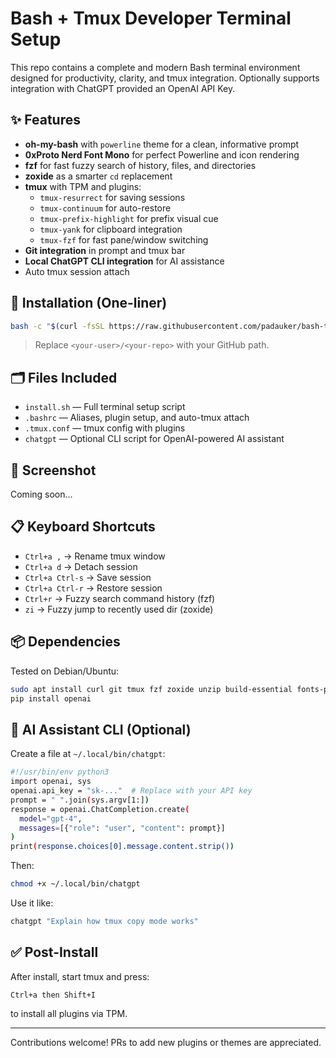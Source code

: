 # Bash + Tmux Developer Terminal Setup

This repo contains a complete and modern Bash terminal environment designed for productivity, clarity, and tmux integration. Optionally supports integration with ChatGPT provided an OpenAI API Key.

## ✨ Features

- **oh-my-bash** with `powerline` theme for a clean, informative prompt
- **0xProto Nerd Font Mono** for perfect Powerline and icon rendering
- **fzf** for fast fuzzy search of history, files, and directories
- **zoxide** as a smarter `cd` replacement
- **tmux** with TPM and plugins:
  - `tmux-resurrect` for saving sessions
  - `tmux-continuum` for auto-restore
  - `tmux-prefix-highlight` for prefix visual cue
  - `tmux-yank` for clipboard integration
  - `tmux-fzf` for fast pane/window switching
- **Git integration** in prompt and tmux bar
- **Local ChatGPT CLI integration** for AI assistance
- Auto tmux session attach

## 🔧 Installation (One-liner)
```bash
bash -c "$(curl -fsSL https://raw.githubusercontent.com/padauker/bash-tmux-setup/main/install.sh)"
```

> Replace `<your-user>/<your-repo>` with your GitHub path.

## 🗂 Files Included
- `install.sh` — Full terminal setup script
- `.bashrc` — Aliases, plugin setup, and auto-tmux attach
- `.tmux.conf` — tmux config with plugins
- `chatgpt` — Optional CLI script for OpenAI-powered AI assistant

## 📸 Screenshot
Coming soon...

## 📋 Keyboard Shortcuts
- `Ctrl+a ,` → Rename tmux window
- `Ctrl+a d` → Detach session
- `Ctrl+a Ctrl-s` → Save session
- `Ctrl+a Ctrl-r` → Restore session
- `Ctrl+r` → Fuzzy search command history (fzf)
- `zi` → Fuzzy jump to recently used dir (zoxide)

## 📦 Dependencies
Tested on Debian/Ubuntu:
```bash
sudo apt install curl git tmux fzf zoxide unzip build-essential fonts-powerline python3-pip
pip install openai
```

## 🤖 AI Assistant CLI (Optional)
Create a file at `~/.local/bin/chatgpt`:
```bash
#!/usr/bin/env python3
import openai, sys
openai.api_key = "sk-..."  # Replace with your API key
prompt = " ".join(sys.argv[1:])
response = openai.ChatCompletion.create(
  model="gpt-4",
  messages=[{"role": "user", "content": prompt}]
)
print(response.choices[0].message.content.strip())
```
Then:
```bash
chmod +x ~/.local/bin/chatgpt
```
Use it like:
```bash
chatgpt "Explain how tmux copy mode works"
```

## ✅ Post-Install
After install, start tmux and press:
```
Ctrl+a then Shift+I
```
to install all plugins via TPM.

---

Contributions welcome! PRs to add new plugins or themes are appreciated.
